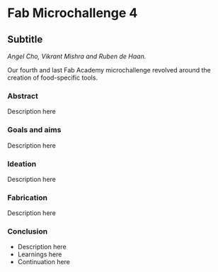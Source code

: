 # Fab Microchallenge 4
## Subtitle
<i>Angel Cho, Vikrant Mishra and Ruben de Haan.</i>

Our fourth and last Fab Academy microchallenge revolved around the creation of food-specific tools.<br>


### Abstract
Description here

### Goals and aims
Description here


### Ideation
Description here

### Fabrication
Description here


### Conclusion
<ul>
  <li>Description here</li>
 <li>Learnings here</li>
 <li>Continuation here</li>
</ul>
